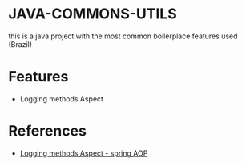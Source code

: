 # JAVA-COMMONS-UTILS
this is a java project with the most common boilerplace features used (Brazil)

# Features 
- Logging methods Aspect

# References
- [Logging methods Aspect - spring AOP](https://www.baeldung.com/spring-aop)
